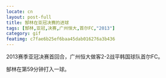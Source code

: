 ```yaml
---
locate: cn
layout: post-full
title: 郜林在亚冠决赛的进球
tags: [郜林,亚冠,决赛,广州恒大,首尔FC,"2013"]
category: gif
featimg: c7fae6b25ef6baa45dab016276a3b436
---
```


2013赛季亚冠决赛首回合，广州恒大做客2-2战平韩国球队首尔FC。

郜林在第59分钟打入一球。